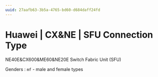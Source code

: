 ```yaml
---
uuid: 27aafb63-3b5a-4765-bd60-d684daff24fd
---
```

# Huawei | CX&NE | SFU Connection Type

NE40E&CX600&ME60&NE20E Switch Fabric Unit (SFU)

Genders
: `mf` - male and female types
